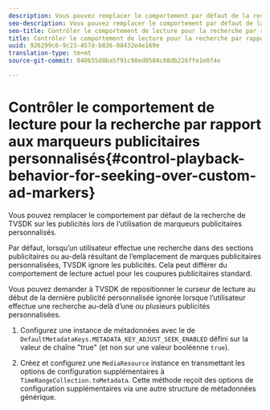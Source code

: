 ```yaml
---
description: Vous pouvez remplacer le comportement par défaut de la recherche de TVSDK sur les publicités lors de l’utilisation de marqueurs publicitaires personnalisés.
seo-description: Vous pouvez remplacer le comportement par défaut de la recherche de TVSDK sur les publicités lors de l’utilisation de marqueurs publicitaires personnalisés.
seo-title: Contrôler le comportement de lecture pour la recherche par rapport aux marqueurs publicitaires personnalisés
title: Contrôler le comportement de lecture pour la recherche par rapport aux marqueurs publicitaires personnalisés
uuid: 926299c6-9c23-457d-b836-08432e4e169e
translation-type: tm+mt
source-git-commit: 040655d8ba5f91c98ed0584c08db226ffe1e0f4e

---
```



# Contrôler le comportement de lecture pour la recherche par rapport aux marqueurs publicitaires personnalisés{#control-playback-behavior-for-seeking-over-custom-ad-markers}

Vous pouvez remplacer le comportement par défaut de la recherche de TVSDK sur les publicités lors de l’utilisation de marqueurs publicitaires personnalisés.

Par défaut, lorsqu’un utilisateur effectue une recherche dans des sections publicitaires ou au-delà résultant de l’emplacement de marques publicitaires personnalisées, TVSDK ignore les publicités. Cela peut différer du comportement de lecture actuel pour les coupures publicitaires standard.

Vous pouvez demander à TVSDK de repositionner le curseur de lecture au début de la dernière publicité personnalisée ignorée lorsque l’utilisateur effectue une recherche au-delà d’une ou plusieurs publicités personnalisées.

1. Configurez une instance de métadonnées avec le  de `DefaultMetadataKeys.METADATA_KEY_ADJUST_SEEK_ENABLED` défini sur la valeur de chaîne &quot;true&quot; (et non sur une valeur booléenne `true`).

1. Créez et configurez une `MediaResource` instance en transmettant les options de configuration supplémentaires à `TimeRangeCollection.toMetadata`. Cette méthode reçoit des options de configuration supplémentaires via une autre structure de métadonnées générique.

